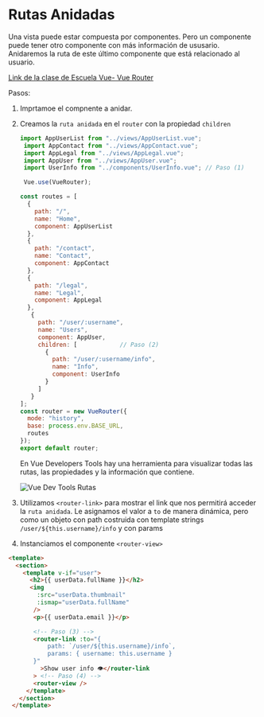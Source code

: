 # Rutas Anidadas

Una vista puede estar compuesta por componentes. Pero un componente puede tener otro componente con más información de ususario. Anidaremos la ruta de este último componente que está relacionado al usuario.

[Link de la clase de Escuela Vue- Vue Router](https://escuelavue.es/series/curso-vue-router-espanol/vue-nested-routes/)

Pasos:

1. Imprtamoe el compnente a anidar.
1. Creamos la `ruta anidada` en el `router` con la propiedad `children`

    ```js
    import AppUserList from "../views/AppUserList.vue";
     import AppContact from "../views/AppContact.vue";
     import AppLegal from "../views/AppLegal.vue";
     import AppUser from "../views/AppUser.vue";
     import UserInfo from "../components/UserInfo.vue"; // Paso (1)

     Vue.use(VueRouter);

    const routes = [
      {
        path: "/",
        name: "Home",
        component: AppUserList
      },
      {
        path: "/contact",
        name: "Contact",
        component: AppContact
      },
      {
        path: "/legal",
        name: "Legal",
        component: AppLegal
      },
       {
         path: "/user/:username",
         name: "Users",
         component: AppUser,
         children: [            // Paso (2)
           {
             path: "/user/:username/info",
             name: "Info",
             component: UserInfo
           }
         ]
       }
    ];
    const router = new VueRouter({
      mode: "history",
      base: process.env.BASE_URL,
      routes
    });
    export default router;
    ```

    En Vue Developers Tools hay una herramienta para visualizar todas las rutas, las propiedades y la información que contiene.

    ![Vue Dev Tools Rutas](../img/VueDevToolsRutas.png)

1. Utilizamos `<router-link>` para mostrar el link que nos permitirá acceder  la `ruta anidada`. Le asignamos el valor a `to` de manera dinámica, pero como un objeto con path costruida con template strings `/user/${this.username}/info` y con params
1. Instanciamos el componente `<router-view>`

```html
<template>
  <section>
    <template v-if="user">
      <h2>{{ userData.fullName }}</h2>
      <img
        :src="userData.thumbnail"
        :ismap="userData.fullName"
       />
       <p>{{ userData.email }}</p>

       <!-- Paso (3) -->
       <router-link :to="{
           path: `/user/${this.username}/info`,
           params: { username: this.username }
       }"
         >Show user info 👁</router-link
       > <!-- Paso (4) -->
       <router-view />
     </template>
   </section>
 </template>
```